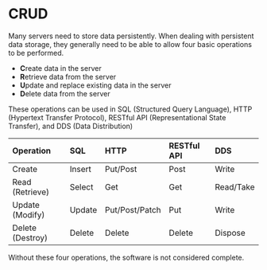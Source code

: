 # CRUD

Many servers need to store data persistently. When dealing with persistent data storage, they generally need to be able to allow four basic operations to be performed.

* **C**reate data in the server
* **R**etrieve data from the server
* **U**pdate and replace existing data in the server
* **D**elete data from the server

These operations can be used in SQL \(Structured Query Language\), HTTP \(Hypertext Transfer Protocol\), RESTful API \(Representational State Transfer\), and DDS \(Data Distribution\)

| Operation | SQL | HTTP | RESTful API | DDS |
| :--- | :--- | :--- | :--- | :--- |
| Create | Insert | Put/Post | Post | Write |
| Read \(Retrieve\) | Select | Get | Get | Read/Take |
| Update \(Modify\) | Update | Put/Post/Patch | Put | Write |
| Delete \(Destroy\) | Delete | Delete | Delete | Dispose |

Without these four operations, the software is not considered complete.

